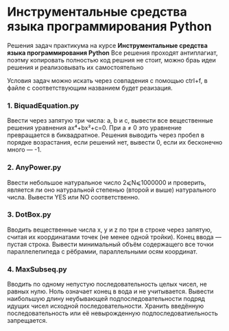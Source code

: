 # Инструментальные средства языка программирования Python

Решения задач практикума на курсе **Инструментальные средства языка программирования Python**
Все решения проходят антиплагиат, поэтму копировать полностью код решния не стоит, можно браь идеи решения и реализовывать их самостоятельно

Условия задач можно искать через совпадения с помощью ctrl+f, в файле с соответствующим названием будет реаизация.

### 1. BiquadEquation.py
  Ввести через запятую три числа: a, b и c, вывести все вещественные решения уравнения ax⁴+bx²+c=0. При a ≠ 0 это уравнение превращается в биквадратное. Решения выводить через пробел в порядке возрастания, если решений нет, вывести 0, если их бесконечно много — -1.
  
### 2. AnyPower.py
  Ввести небольшое натуральное число 2⩽N⩽1000000 и проверить, является ли оно натуральной степенью (второй и выше) натурального числа. Вывести YES или NO соответственно.
### 3. DotBox.py
  Вводить вещественные числа x, y и z по три в строке через запятую, считая их координатами точек (не менее одной тройки). Конец ввода — пустая строка. Вывести минимальный объём содержащего все точки параллелепипеда с рёбрамии, параллельными осям координат.
### 4. MaxSubseq.py
  Вводить по одному непустую последовательность целых чисел, не равных нулю. Ноль означает конец в вода и не учитывается. Вывести наибольшую длину неубывающей подпоследовательности подряд идущих чисел исходной последовательности. Хранить введённую последовательность или её невырожденную подпоследоватиельность запрещается.
